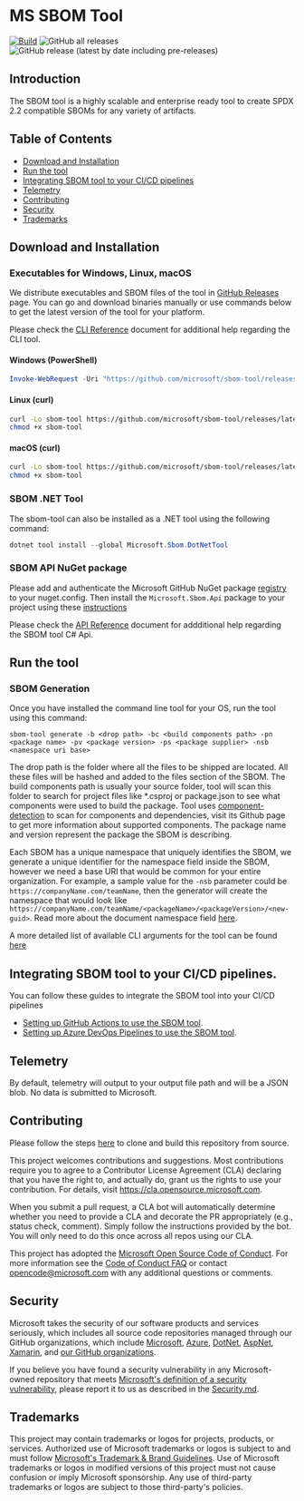 # MS SBOM Tool

[![Build](https://github.com/microsoft/sbom-tool/actions/workflows/build.yml/badge.svg?branch=main)](https://github.com/microsoft/sbom-tool/actions/workflows/build.yml)
![GitHub all releases](https://img.shields.io/github/downloads/microsoft/sbom-tool/total)
![GitHub release (latest by date including pre-releases)](https://img.shields.io/github/v/release/microsoft/sbom-tool?include_prereleases)

## Introduction

The SBOM tool is a highly scalable and enterprise ready tool to create SPDX 2.2 compatible SBOMs for any variety of artifacts.

## Table of Contents

* [Download and Installation](#download-and-installation)
* [Run the tool](#run-the-tool)
* [Integrating SBOM tool to your CI/CD pipelines](#integrating-sbom-tool-to-your-cicd-pipelines)
* [Telemetry](#Telemetry)
* [Contributing](#Contributing)
* [Security](#Security)
* [Trademarks](#Trademarks)

## Download and Installation

### Executables for Windows, Linux, macOS
We distribute executables and SBOM files of the tool in [GitHub Releases](https://github.com/microsoft/sbom-tool/releases) page. You can go and download binaries manually or use commands below to get the latest version of the tool for your platform.

Please check the [CLI Reference](docs/sbom-tool-cli-reference.md) document for additional help regarding the CLI tool.

#### Windows (PowerShell)
```powershell
Invoke-WebRequest -Uri "https://github.com/microsoft/sbom-tool/releases/latest/download/sbom-tool-win-x64.exe" -OutFile "sbom-tool.exe"
```

#### Linux (curl)
```bash
curl -Lo sbom-tool https://github.com/microsoft/sbom-tool/releases/latest/download/sbom-tool-linux-x64
chmod +x sbom-tool
```

#### macOS (curl)
```bash
curl -Lo sbom-tool https://github.com/microsoft/sbom-tool/releases/latest/download/sbom-tool-osx-x64
chmod +x sbom-tool
```

### SBOM .NET Tool
The sbom-tool can also be installed as a .NET tool using the following command:
```powershell
dotnet tool install --global Microsoft.Sbom.DotNetTool
```
### SBOM API NuGet package
Please add and authenticate the Microsoft GitHub NuGet package [registry](https://github.com/orgs/microsoft/packages?repo_name=sbom-tool) to your nuget.config. Then install the `Microsoft.Sbom.Api` package to your project using these [instructions](https://docs.github.com/en/packages/working-with-a-github-packages-registry/working-with-the-nuget-registry#installing-a-package)

Please check the [API Reference](docs/sbom-tool-api-reference.md) document for addditional help regarding the SBOM tool C# Api.

## Run the tool

### SBOM Generation

Once you have installed the command line tool for your OS, run the tool using this command:

```
sbom-tool generate -b <drop path> -bc <build components path> -pn <package name> -pv <package version> -ps <package supplier> -nsb <namespace uri base>
```

The drop path is the folder where all the files to be shipped are located. All these files will be hashed and added to the files section of the SBOM. The build components path is usually your source folder, tool will scan this folder to search for project files like *.csproj or package.json to see what components were used to build the package. Tool uses [component-detection](https://github.com/microsoft/component-detection) to scan for components and dependencies, visit its Github page to get more information about supported components. The package name and version represent the package the SBOM is describing. 

Each SBOM has a unique namespace that uniquely identifies the SBOM, we generate a unique identifier for the namespace field inside the SBOM, however we need a base URI that would be common for your entire organization. For example, a sample value for the `-nsb` parameter could be `https://companyName.com/teamName`, then the generator will create the namespace that would look like `https://companyName.com/teamName/<packageName>/<packageVersion>/<new-guid>`. Read more about the document namespace field [here](https://spdx.github.io/spdx-spec/document-creation-information/#65-spdx-document-namespace-field). 

A more detailed list of available CLI arguments for the tool can be found [here](docs/sbom-tool-arguments.md)

## Integrating SBOM tool to your CI/CD pipelines.

You can follow these guides to integrate the SBOM tool into your CI/CD pipelines 

* [Setting up GitHub Actions to use the SBOM tool](docs/setting-up-github-actions.md).
* [Setting up Azure DevOps Pipelines to use the SBOM tool](docs/setting-up-ado-pipelines.md).

## Telemetry

By default, telemetry will output to your output file path and will be a JSON blob. No data is submitted to Microsoft.

## Contributing

Please follow the steps [here](docs/building-from-source.md) to clone and build this repository from source.

This project welcomes contributions and suggestions.  Most contributions require you to agree to a
Contributor License Agreement (CLA) declaring that you have the right to, and actually do, grant us
the rights to use your contribution. For details, visit https://cla.opensource.microsoft.com.

When you submit a pull request, a CLA bot will automatically determine whether you need to provide
a CLA and decorate the PR appropriately (e.g., status check, comment). Simply follow the instructions
provided by the bot. You will only need to do this once across all repos using our CLA.

This project has adopted the [Microsoft Open Source Code of Conduct](https://opensource.microsoft.com/codeofconduct/).
For more information see the [Code of Conduct FAQ](https://opensource.microsoft.com/codeofconduct/faq/) or
contact [opencode@microsoft.com](mailto:opencode@microsoft.com) with any additional questions or comments.

## Security 

Microsoft takes the security of our software products and services seriously, which includes all source code repositories managed through our GitHub organizations, which include [Microsoft](https://github.com/Microsoft), [Azure](https://github.com/Azure), [DotNet](https://github.com/dotnet), [AspNet](https://github.com/aspnet), [Xamarin](https://github.com/xamarin), and [our GitHub organizations](https://opensource.microsoft.com/).

If you believe you have found a security vulnerability in any Microsoft-owned repository that meets [Microsoft's definition of a security vulnerability](https://aka.ms/opensource/security/definition), please report it to us as described in the [Security.md](https://github.com/microsoft/sbom-tool/blob/main/SECURITY.md).

## Trademarks

This project may contain trademarks or logos for projects, products, or services. Authorized use of Microsoft 
trademarks or logos is subject to and must follow 
[Microsoft's Trademark & Brand Guidelines](https://www.microsoft.com/en-us/legal/intellectualproperty/trademarks/usage/general).
Use of Microsoft trademarks or logos in modified versions of this project must not cause confusion or imply Microsoft sponsorship.
Any use of third-party trademarks or logos are subject to those third-party's policies.
